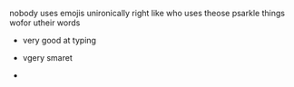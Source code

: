 nobody uses emojis unironically right like who uses theose psarkle things wofor utheir words

- very good at typing

- vgery smaret

-
<!---
thewane/thewane is a ✨ special ✨ repository because its `README.md` (this file) appears on your GitHub profile.
You can click the Preview link to take a look at your changes.
--->
